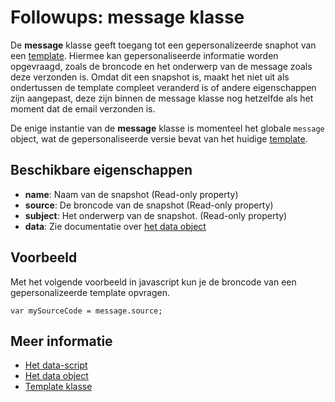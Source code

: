 # Followups: message klasse

De **message** klasse geeft toegang tot een gepersonalizeerde snaphot van een
[template](./followups-scripting-template). Hiermee kan gepersonaliseerde informatie worden
opgevraagd, zoals de broncode en het onderwerp van de message zoals deze verzonden is. Omdat dit
een snapshot is, maakt het niet uit als ondertussen de template compleet veranderd is of andere
eigenschappen zijn aangepast, deze zijn binnen de message klasse nog hetzelfde als het moment
dat de email verzonden is.

De enige instantie van de **message** klasse is momenteel het globale `message` object, wat
de gepersonaliseerde versie bevat van het huidige [template](./followups-scripting-template).

## Beschikbare eigenschappen

* **name**: Naam van de snapshot (Read-only property)
* **source**: De broncode van de snapshot (Read-only property)
* **subject**: Het onderwerp van de snapshot. (Read-only property)
* **data**: Zie documentatie over [het data object](./followups-scripting-data)

## Voorbeeld

Met het volgende voorbeeld in javascript kun je de broncode van een gepersonalizeerde template opvragen.

    var mySourceCode = message.source;

## Meer informatie

* [Het data-script](./followups-scripting)
* [Het data object](./followups-scripting-data)
* [Template klasse](./followups-scripting-template)
